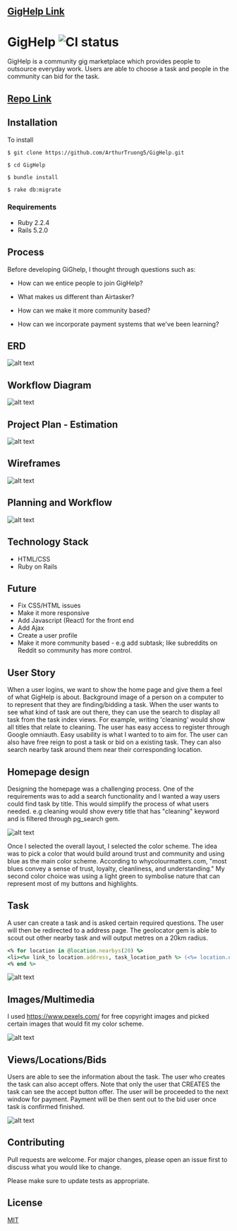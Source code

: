 ## [GigHelp Link](https://cryptic-brook-68449.herokuapp.com/)
# GigHelp ![CI status](https://img.shields.io/badge/build-passing-brightgreen.svg)

GigHelp is a community gig marketplace which provides people to outsource everyday work. Users are able to choose a task and people in the community can bid for the task.

## [Repo Link](https://github.com/ArthurTruong5/GigHelp)

## Installation

To install

`$ git clone https://github.com/ArthurTruong5/GigHelp.git`

`$ cd GigHelp`

`$ bundle install`

`$ rake db:migrate`

### Requirements

*  Ruby 2.2.4
* Rails 5.2.0



## Process


Before developing GiGhelp, I thought through questions such as:

* How can we entice people to join GigHelp?

* What makes us different than Airtasker?


* How can we make it more community based?

* How can we incorporate payment systems that we've been learning?

## ERD

![alt text](https://i.imgur.com/wviWq7N.jpg)

## Workflow Diagram

![alt text](https://i.imgur.com/TKkXHkb.png)

## Project Plan - Estimation

![alt text](https://i.imgur.com/qNCqDsq.png)

## Wireframes

![alt text](https://i.imgur.com/RtNlZ1G.png)

## Planning and Workflow

![alt text](https://i.imgur.com/z6mg0BI.jpg)

## Technology Stack

* HTML/CSS
* Ruby on Rails

## Future

* Fix CSS/HTML issues
* Make it more responsive
* Add Javascript (React) for the front end
* Add Ajax
* Create a user profile
* Make it more community based - e.g add subtask; like subreddits on Reddit so community has more control.


## User Story

When a user logins, we want to show the home page and give them a feel of what GigHelp is about. Background image of a person on a computer to to represent that they are finding/bidding a task. When the user wants to see what kind of task are out there, they can use the search to display all task from the task index views. For example, writing 'cleaning' would show all titles that relate to cleaning. The user has easy access to register through Google omniauth. Easy usability is what I wanted to to aim for. The user can also have free reign to post a task or bid on a existing task. They can also search nearby task around them near their corresponding location.


## Homepage design

Designing the homepage was a challenging process. One of the requirements was to add a search functionality and I wanted a way users could find task by title. This would simplify the process of what users needed. e.g cleaning would show every title that has "cleaning" keyword and is filtered through pg_search gem.

![alt text](https://i.imgur.com/RtpVdKN.jpg)

Once I selected the overall layout, I selected the color scheme. The idea was to pick a color that would build around trust and community and using blue as the main color scheme. According to whycolourmatters.com, "most blues convey a sense of trust, loyalty, cleanliness, and understanding." My second color choice was using a light green to symbolise nature that can represent most of my buttons and highlights.

## Task

A user can create a task and is asked certain required questions. The user will then be redirected to a address page. The geolocator gem is able to scout out other nearby task and will output metres on a 20km radius.

```ruby
<% for location in @location.nearbys(20) %>
<li><%= link_to location.address, task_location_path %> (<%= location.distance.round(2) %> miles) (<%= @task.title %>)</li>
<% end %>
```

![alt text](https://i.imgur.com/edzxQxCr.png)

## Images/Multimedia

I used https://www.pexels.com/ for free copyright images and picked certain images that would fit my color scheme.

![alt text](https://i.imgur.com/ienbM8B.jpg)

## Views/Locations/Bids

Users are able to see the information about the task. The user who creates the task can also accept offers. Note that only the user that CREATES the task can see the accept button offer. The user will be proceeded to the next window for payment. Payment will be then sent out to the bid user once task is confirmed finished.

![alt text](https://i.imgur.com/9IEu2vL.png)




## Contributing
Pull requests are welcome. For major changes, please open an issue first to discuss what you would like to change.

Please make sure to update tests as appropriate.

## License
[MIT](https://choosealicense.com/licenses/mit/)
